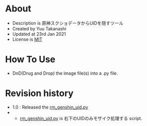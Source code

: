 # About

- Description is 原神スクショデータからUIDを隠すツール
- Created by Yuu Takanashi
- Updated at 23rd Jan 2021
- License is [MIT][MIT_LICENSE]

# How To Use
- DnD(Drug and Drop) the image file(s) into a .py file.

# Revision history
- 1.0 : Released the [rm_genshin_uid.py][RightBottomTrimScr]
- - [rm_genshin_uid.py][RightBottomTrimScr] is 右下のUIDのみモザイク処理する script.

[MIT_LICENSE]:https://ja.wikipedia.org/wiki/MIT_License
[RightBottomTrimScr]:/rm_genshin_uid_RB.py
